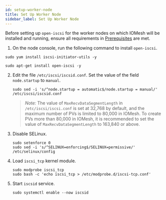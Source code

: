 ```yaml
---
id: setup-worker-node
title: Set Up Worker Node
sidebar_label: Set Up Worker Node
---
```


Before setting up `open-iscsi` for the worker nodes on which IOMesh will be installed and running, ensure all requirements in [Prerequisites](../deploy-iomesh-cluster/prerequisites) are met.

1. On the node console, run the following command to install `open-iscsi`.

<!--DOCUSAURUS_CODE_TABS-->

<!--RHEL/CentOS-->

```shell
sudo yum install iscsi-initiator-utils -y
```

<!--Ubuntu-->

```shell
sudo apt-get install open-iscsi -y
```

<!--END_DOCUSAURUS_CODE_TABS-->

2. Edit the file `/etc/iscsi/iscsid.conf`. Set the value of the field `node.startup` to `manual`.

    ```shell
    sudo sed -i 's/^node.startup = automatic$/node.startup = manual/' /etc/iscsi/iscsid.conf
    ```
    > _Note:_
    > The value of `MaxRecvDataSegmentLength` in `/etc/iscsi/iscsi.conf` is set at 32,768 by default, and the maximum number of PVs is limited to 80,000 in IOMesh. To create PVs more than 80,000 in IOMesh, it is recommended to set the value of `MaxRecvDataSegmentLength` to 163,840 or above.
    
3. Disable SELinux.

    ```shell
    sudo setenforce 0
    sudo sed -i 's/^SELINUX=enforcing$/SELINUX=permissive/' /etc/selinux/config
    ```

4. Load `iscsi_tcp` kernel module.

    ```shell
    sudo modprobe iscsi_tcp
    sudo bash -c 'echo iscsi_tcp > /etc/modprobe.d/iscsi-tcp.conf'
    ```

5. Start `iscsid` service.

    ```shell
    sudo systemctl enable --now iscsid
    ```



